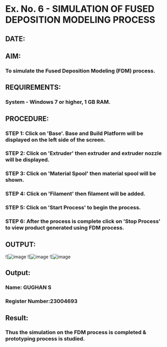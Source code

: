 # Ex. No. 6 - SIMULATION OF FUSED DEPOSITION MODELING PROCESS

## DATE: 
## AIM:
### To simulate the Fused Deposition Modeling (FDM) process.

## REQUIREMENTS:
### System - Windows 7 or higher, 1 GB RAM.

## PROCEDURE:
### STEP 1: Click on 'Base'. Base and Build Platform will be displayed on the left side of the screen.
### STEP 2: Click on 'Extruder' then extruder and extruder nozzle will be displayed.
### STEP 3: Click on 'Material Spool' then material spool will be shown.
### STEP 4: Click on 'Filament' then filament will be added.
### STEP 5: Click on 'Start Process' to begin the process.
### STEP 6: After the process is complete click on 'Stop Process' to view product generated using FDM process.

## OUTPUT:
![![image](https://github.com/GUGHAN-3001/Ex.-No---6.-SIMULATION-OF-FUSED-DEPOSITION-MODELING-PROCESS/assets/150009432/2bb1b77f-a8a9-41bd-a602-b05a9200e3e7)
![![image](https://github.com/GUGHAN-3001/Ex.-No---6.-SIMULATION-OF-FUSED-DEPOSITION-MODELING-PROCESS/assets/150009432/6cff69f5-44ab-4ea4-9dc7-65e161cb08de)
![![image](https://github.com/GUGHAN-3001/Ex.-No---6.-SIMULATION-OF-FUSED-DEPOSITION-MODELING-PROCESS/assets/150009432/da1472bd-c089-4e6d-bd6e-8765aae1c17e)


## Output:

### Name: GUGHAN S
### Register Number:23004693

## Result:
### Thus the simulation on the FDM process is completed & prototyping process is studied.
